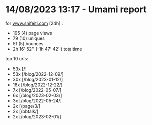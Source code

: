 # 14/08/2023 13:17 - Umami report
for www.shifeiti.com [24h] :

 - 195 (4) page views
 - 79 (10) uniques
 - 51 (5) bounces
 - 2h 16' 52'' (-1h 47' 42'') totaltime


top 10 urls:
 - 53x [/]
 - 53x [/blog/2022-12-09/]
 - 30x [/blog/2023-01-12/]
 - 18x [/blog/2022-12-22/]
 - 7x [/blog/2022-05-07/]
 - 6x [/blog/2023-02-03/]
 - 3x [/blog/2022-05-24/]
 - 2x [/page/3/]
 - 2x [/bbtalk/]
 - 2x [/blog/2023-02-01/]


